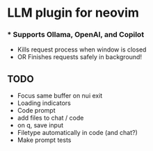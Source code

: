 # LLM plugin for neovim

### * Supports Ollama, OpenAI, and Copilot

* Kills request process when window is closed
* OR Finishes requests safely in background!

## TODO

* Focus same buffer on nui exit
* Loading indicators
* Code prompt
* add files to chat / code
* on q, save input
* Filetype automatically in code (and chat?)
* Make prompt tests
